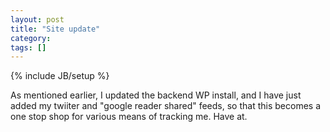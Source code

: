 ```yaml
---
layout: post
title: "Site update"
category: 
tags: []
---
```

{% include JB/setup %}

As mentioned earlier, I updated the backend WP install, and I have just added my twiiter and "google reader shared" feeds, so that this becomes a one stop shop for various means of tracking me.  Have at.

